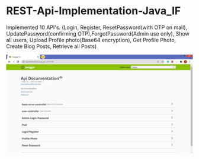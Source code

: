 # REST-Api-Implementation-Java_IF
Implemented 10 API's. (Login, Register, ResetPassword(with OTP on mail), UpdatePassword(confirming OTP),ForgotPassword(Admin use only), Show all users, Upload Profile photo(Base64 encryption), Get Profile Photo, Create Blog Posts, Retrieve all Posts)


![](resources/static/image/Output.JPG)

